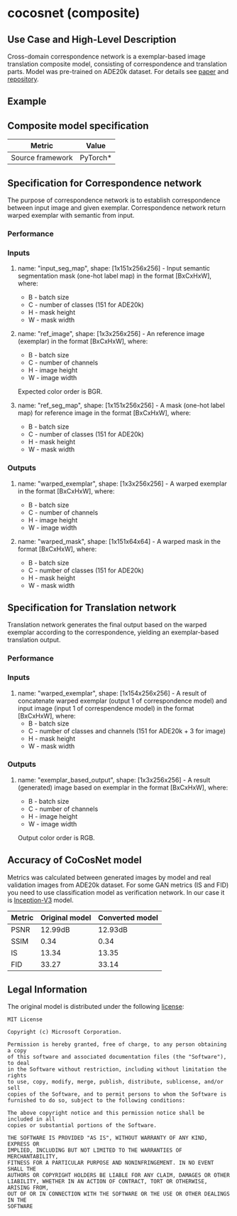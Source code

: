 # cocosnet (composite)

## Use Case and High-Level Description

Cross-domain correspondence network is a exemplar-based image translation composite model, consisting of correspondence and translation parts. Model was pre-trained on ADE20k dataset.
For details see [paper](https://arxiv.org/pdf/2004.05571) and [repository](https://github.com/microsoft/CoCosNet).

## Example

## Composite model specification

| Metric                          | Value                                     |
|---------------------------------|-------------------------------------------|
| Source framework                | PyTorch\*                                  |

## Specification for Correspondence network

The purpose of correspondence network is to establish correspondence between input image and given exemplar.
Correspondence network return warped exemplar with semantic from input.

### Performance

### Inputs

1. name: "input_seg_map", shape: [1x151x256x256] - Input semantic segmentation mask (one-hot label map) in the format [BxCxHxW],
   where:
    - B - batch size
    - C - number of classes (151 for ADE20k)
    - H - mask height
    - W - mask width

2. name: "ref_image", shape: [1x3x256x256] - An reference image (exemplar) in the format [BxCxHxW],
   where:
    - B - batch size
    - C - number of channels
    - H - image height
    - W - image width

    Expected color order is BGR.

3. name: "ref_seg_map", shape: [1x151x256x256] - A mask (one-hot label map) for reference image in the format [BxCxHxW],
   where:
    - B - batch size
    - C - number of classes (151 for ADE20k)
    - H - mask height
    - W - mask width

### Outputs

1. name: "warped_exemplar", shape: [1x3x256x256] - A warped exemplar in the format [BxCxHxW],
   where:
    - B - batch size
    - C - number of channels
    - H - image height
    - W - image width

2. name: "warped_mask", shape: [1x151x64x64] - A warped mask in the format [BxCxHxW],
   where:
    - B - batch size
    - C - number of classes (151 for ADE20k)
    - H - mask height
    - W - mask width

## Specification for Translation network

Translation network generates the final output based on the warped exemplar according to the correspondence, yielding an exemplar-based translation output.

### Performance

### Inputs

1. name: "warped_exemplar", shape: [1x154x256x256] - A result of concatenate warped exemplar (output 1 of correspondence model) and input image   (input 1 of correspendence model)  in the format [BxCxHxW],
   where:
    - B - batch size
    - C - number of classes and channels (151 for ADE20k + 3 for image)
    - H - mask height
    - W - mask width

### Outputs

1. name: "exemplar_based_output", shape: [1x3x256x256] - A result (generated) image based on exemplar in the format [BxCxHxW],
   where:
    - B - batch size
    - C - number of channels
    - H - image height
    - W - image width

    Output color order is RGB.

## Accuracy of CoCosNet model
Metrics was calculated between generated images by model and real validation images from ADE20k dataset.
For some GAN metrics (IS and FID) you need to use classification model as verification network.
In our case it is [Inception-V3](../googlenet-v3/googlenet-v3.md) model.

| Metric | Original model | Converted model |
| ------ | -------------- | --------------- |
| PSNR   | 12.99dB        | 12.93dB         |
| SSIM   | 0.34           | 0.34            |
| IS     | 13.34          | 13.35           |
| FID    | 33.27          | 33.14           |

## Legal Information

The original model is distributed under the following
[license](https://github.com/microsoft/CoCosNet/blob/master/LICENSE):

```
MIT License

Copyright (c) Microsoft Corporation.

Permission is hereby granted, free of charge, to any person obtaining a copy
of this software and associated documentation files (the "Software"), to deal
in the Software without restriction, including without limitation the rights
to use, copy, modify, merge, publish, distribute, sublicense, and/or sell
copies of the Software, and to permit persons to whom the Software is
furnished to do so, subject to the following conditions:

The above copyright notice and this permission notice shall be included in all
copies or substantial portions of the Software.

THE SOFTWARE IS PROVIDED "AS IS", WITHOUT WARRANTY OF ANY KIND, EXPRESS OR
IMPLIED, INCLUDING BUT NOT LIMITED TO THE WARRANTIES OF MERCHANTABILITY,
FITNESS FOR A PARTICULAR PURPOSE AND NONINFRINGEMENT. IN NO EVENT SHALL THE
AUTHORS OR COPYRIGHT HOLDERS BE LIABLE FOR ANY CLAIM, DAMAGES OR OTHER
LIABILITY, WHETHER IN AN ACTION OF CONTRACT, TORT OR OTHERWISE, ARISING FROM,
OUT OF OR IN CONNECTION WITH THE SOFTWARE OR THE USE OR OTHER DEALINGS IN THE
SOFTWARE
```
